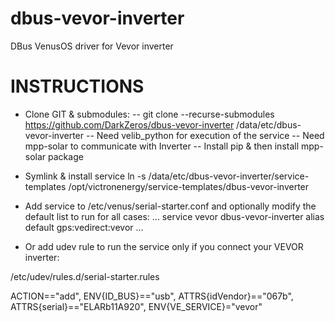 # dbus-vevor-inverter
DBus VenusOS driver for Vevor inverter

# INSTRUCTIONS

- Clone GIT & submodules:
  -- git clone --recurse-submodules https://github.com/DarkZeros/dbus-vevor-inverter /data/etc/dbus-vevor-inverter
  -- Need velib_python for execution of the service
  -- Need mpp-solar to communicate with Inverter
  -- Install pip & then install mpp-solar package

- Symlink & install service
   ln -s /data/etc/dbus-vevor-inverter/service-templates /opt/victronenergy/service-templates/dbus-vevor-inverter

- Add service to  /etc/venus/serial-starter.conf and optionally modify the default list to run for all cases:
...
service vevor           dbus-vevor-inverter
alias   default         gps:vedirect:vevor 
...

- Or add udev rule to run the service only if you connect your VEVOR inverter:

/etc/udev/rules.d/serial-starter.rules

ACTION=="add", ENV{ID_BUS}=="usb", ATTRS{idVendor}=="067b", ATTRS{serial}=="ELARb11A920",          ENV{VE_SERVICE}="vevor"